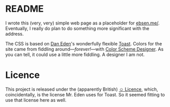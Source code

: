 # README
I wrote this (very, very) simple web page as a placeholder for [ebsen.me/][1]. Eventually, I really do plan to do something more significant with the address.

The CSS is based on [Dan Eden][2]'s wonderfully flexible [Toast][3]. Colors for the site came from fiddling around&mdash;_forever!_&mdash;with [Color Scheme Designer][3]. As you can tell, it could use a little more fiddling. A designer I am not.

# Licence
This project is released under the (apparently British) [☺ Licence][license], which, coincidentally, is the license Mr. Eden uses for Toast. So it seemed fitting to use that license here as well.

[1]: http://ebsen.me/
[2]: http://daneden.me/
[3]: https://github.com/daneden/Toast
[3]: http://colorschemedesigner.com/
[license]: http://licence.visualidiot.com/
